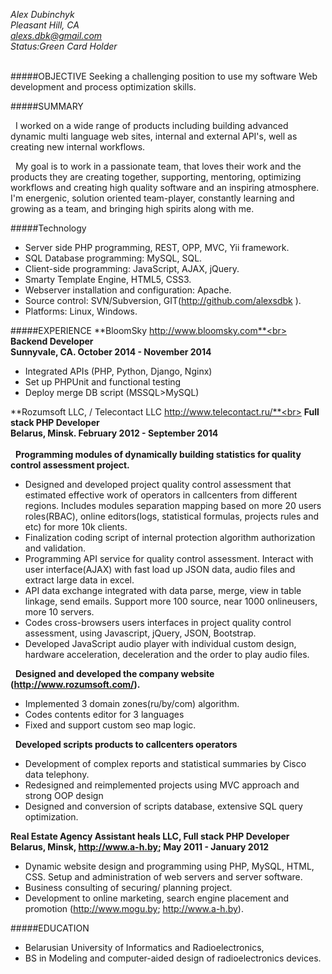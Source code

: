 *Alex Dubinchyk*<br>
*Pleasant Hill, CA*<br>
*[alexs.dbk@gmail.com](mailto:alexs.dbk@gmail.com)*<br>
*Status:Green Card Holder*
<br><br>

#####OBJECTIVE
Seeking a challenging position to use my software Web development and process optimization skills.

#####SUMMARY

<p>&nbsp;&nbsp;I worked on a wide range of products including building advanced dynamic multi language web sites, internal and external API's, well as creating new internal workflows.</p>
<p>&nbsp;&nbsp;My goal is to work in a passionate team, that loves their work and the products they are creating together, supporting, mentoring, optimizing workflows and creating high quality software and an inspiring atmosphere.
I'm energenic, solution oriented team-player, constantly learning and growing as a team, and bringing high spirits along with me.</p>

#####Technology 

*	Server side PHP programming, REST, OPP, MVC, Yii framework.
*	SQL Database programming: MySQL, SQL.
*	Client-side programming: JavaScript, AJAX, jQuery.
*	Smarty Template Engine, HTML5, CSS3.
*	Webserver installation and configuration: Apache.
*	Source control: SVN/Subversion, GIT(http://github.com/alexsdbk ).
*	Platforms: Linux, Windows.

#####EXPERIENCE
**BloomSky http://www.bloomsky.com**<br>
**Backend Developer**<br>
**Sunnyvale, CA. October 2014 - November 2014**

* Integrated APIs (PHP, Python, Django, Nginx)
* Set up PHPUnit and functional testing
* Deploy merge DB script (MSSQL>MySQL)

**Rozumsoft LLC, / Telecontact LLC http://www.telecontact.ru/**<br>
**Full stack PHP Developer**<br>
**Belarus, Minsk. February 2012 - September  2014**<br><br>
&nbsp;&nbsp;**Programming modules of dynamically building statistics for quality control assessment project.**

*	Designed and developed project quality control assessment that estimated effective work of operators in callcenters from different regions. Includes  modules separation mapping based on more 20 users roles(RBAC), online editors(logs, statistical formulas, projects rules and etc)  for more 10k clients.
*	Finalization coding script of internal protection algorithm authorization and validation.
*	Programming API service for quality control assessment. Interact with user interface(AJAX) with fast load up JSON data, audio files and extract large data in excel.
*	API data exchange integrated with data parse, merge, view in table linkage, send emails. Support more 100 source, near 1000 onlineusers, more 10 servers. 
*	Codes cross-browsers users interfaces in project quality control assessment, using Javascript, jQuery, JSON, Bootstrap.
*	Developed JavaScript audio player with individual custom design, hardware acceleration, deceleration and the order to play audio files.

&nbsp;&nbsp;**Designed and developed the company website (http://www.rozumsoft.com/).**
*	Implemented 3 domain zones(ru/by/com) algorithm.
*	Codes contents editor for 3 languages
*	Fixed and support custom seo map logic.

&nbsp;&nbsp;**Developed scripts products to callcenters operators**
*	Development of  сomplex reports and statistical summaries by Cisco data telephony.
*	Redesigned and reimplemented projects using MVC approach and strong OOP design
*	Designed and conversion of scripts database, extensive SQL query optimization.

**Real Estate Agency Assistant heals LLC, Full stack PHP Developer**<br>
**Belarus, Minsk, http://www.a-h.by; May 2011 - January 2012**

* Dynamic website design and programming using PHP, MySQL, HTML, CSS. Setup and administration of web servers and server software.
* Business consulting of securing/ planning project.
* Development to online marketing, search engine placement and promotion (http://www.mogu.by; http://www.a-h.by).

#####EDUCATION
* Belarusian University of Informatics and Radioelectronics,
* BS in Modeling and computer-aided design of radioelectronics devices.
